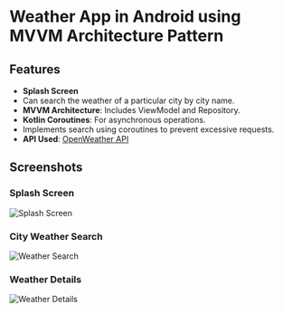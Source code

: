 # Weather App in Android using MVVM Architecture Pattern

## Features
- **Splash Screen**
- Can search the weather of a particular city by city name.
- **MVVM Architecture**: Includes ViewModel and Repository.
- **Kotlin Coroutines**: For asynchronous operations.
- Implements search using coroutines to prevent excessive requests.
- **API Used**: [OpenWeather API](https://openweathermap.org/api)

## Screenshots

### Splash Screen
![Splash Screen](https://raw.githubusercontent.com/AbhishekKhot/Weather-Application-MVVM-/master/app/src/main/res/drawable-v24/screenshot.png)

### City Weather Search
![Weather Search](https://raw.githubusercontent.com/AbhishekKhot/Weather-Application-MVVM-/master/app/src/main/res/drawable-v24/screenshotthree.png)

### Weather Details
![Weather Details](https://raw.githubusercontent.com/AbhishekKhot/Weather-Application-MVVM-/master/app/src/main/res/drawable-v24/screenshottow.png)
